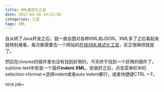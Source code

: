 ```yaml
---
title: XML格式化工具
date: 2017-04-26 14:12:50
categories: 工具
tags: XML
---
```


自从转了Java开发之后，就一直会面对各种XML和JSON，XML多了之后看起来就特别难看，每次都需要去一个网站的[在线XML格式化工具](http://tool.oschina.net/codeformat/xml)，反正很麻烦就是了。

然后在chrome的插件里也没有找到好用的，今天终于找到一个好用的插件了，sublime text中安装一个插件**indent XML**，安装好之后，点击菜单栏中的selection->format->选择indent或者auto indent都行，或者快捷键CTRL + F。

nice job~
